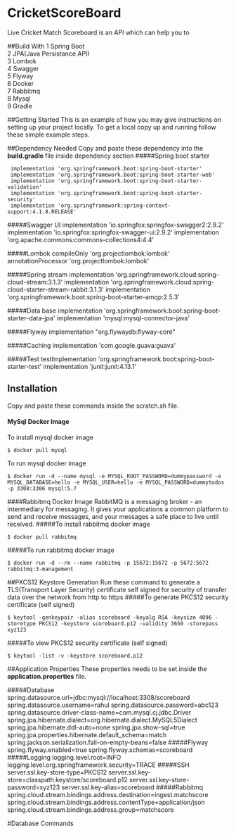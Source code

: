 # CricketScoreBoard
Live Cricket Match Scoreboard is an API which can help you to 

##Build With
1 Spring Boot\
2 JPA(Java Persistance API)\
3 Lombok\
4 Swagger\
5 Flyway\
6 Docker\
7 Rabbitmq\
8 Mysql\
9 Gradle

##Getting Started
This is an example of how you may give instructions on setting up your project locally.
To get a local copy up and running follow these simple example steps.

   ##Dependency Needed
Copy and paste these dependency  into the <b>build.gradle</b> file inside dependency section 
   #####Spring boot starter
   ~~~
    implementation 'org.springframework.boot:spring-boot-starter'
    implementation 'org.springframework.boot:spring-boot-starter-web'
    implementation 'org.springframework.boot:spring-boot-starter-validation'
    implementation 'org.springframework.boot:spring-boot-starter-security'
    implementation 'org.springframework:spring-context-support:4.1.8.RELEASE'
   ~~~
   #####Swagger UI
    implementation 'io.springfox:springfox-swagger2:2.9.2'
    implementation 'io.springfox:springfox-swagger-ui:2.9.2'
    implementation 'org.apache.commons:commons-collections4:4.4'

   #####Lombok
    compileOnly 'org.projectlombok:lombok'
    annotationProcessor 'org.projectlombok:lombok'

   #####Spring stream
    implementation 'org.springframework.cloud:spring-cloud-stream:3.1.3'
    implementation 'org.springframework.cloud:spring-cloud-starter-stream-rabbit:3.1.3'
    implementation 'org.springframework.boot:spring-boot-starter-amqp:2.5.3'

   #####Data base
    implementation 'org.springframework.boot:spring-boot-starter-data-jpa'
    implementation 'mysql:mysql-connector-java'

  #####Flyway
    implementation "org.flywaydb:flyway-core"

 #####Caching
    implementation 'com.google.guava:guava'

 #####Test
    testImplementation 'org.springframework.boot:spring-boot-starter-test'
    implementation 'junit:junit:4.13.1'



## Installation 
Copy and paste these commands inside the scratch.sh file.
#### MySql Docker Image
To install mysql docker image
~~~
$ docker pull mysql
~~~
To run mysql docker image
~~~
$ docker run -d --name mysql -e MYSQL_ROOT_PASSWORD=dummypassword -e MYSQL_DATABASE=hello -e MYSQL_USER=hello -e MYSQL_PASSWORD=dummytodos -p 3308:3306 mysql:5.7
~~~


####Rabbitmq Docker Image
RabbitMQ is a messaging broker - an intermediary for messaging. It gives your applications a common platform to send and receive messages, and your messages a safe place to live until received.
#####To install rabbitmq docker image
~~~
$ docker pull rabbitmq
~~~
#####To run rabbitmq docker image
~~~
$ docker run -d --rm --name rabbitmq -p 15672:15672 -p 5672:5672 rabbitmq:3-management
 ~~~

##PKCS12 Keystore Generation 
Run these command to generate a TLS(Transport Layer Security) certificate self signed for security of transfer data over the network from http to https 
#####To generate PKCS12 security certificate (self signed)
~~~
$ keytool -genkeypair -alias scoreboard -keyalg RSA -keysize 4096 -storetype PKCS12 -keystore scoreboard.p12 -validity 3650 -storepass xyz123
~~~
#####To view PKCS12 security certificate (self signed)

~~~
$ keytool -list -v -keystore scoreboard.p12
~~~

##Application Properties 
These properties needs to be set inside the <b>application.properties</b> file.

#####Database
    spring.datasource.url=jdbc:mysql://localhost:3308/scoreboard
    spring.datasource.username=rahul
    spring.datasource.password=abc123
    spring.datasource.driver-class-name=com.mysql.cj.jdbc.Driver
    spring.jpa.hibernate.dialect=org.hibernate.dialect.MySQL5Dialect
    spring.jpa.hibernate.ddl-auto=none
    spring.jpa.show-sql=true
    spring.jpa.properties.hibernate.default_schema=match
    spring.jackson.serialization.fail-on-empty-beans=false
#####Flyway
    spring.flyway.enabled=true
    spring.flyway.schemas=scoreboard
#####Logging
    logging.level.root=INFO
    logging.level.org.springframework.security=TRACE
#####SSH
    server.ssl.key-store-type=PKCS12
    server.ssl.key-store=classpath:keystore/scoreboard.p12
    server.ssl.key-store-password=xyz123
    server.ssl.key-alias=scoreboard
#####Rabbitmq
    spring.cloud.stream.bindings.address.destination=ingest.matchscore
    spring.cloud.stream.bindings.address.contentType=application/json
    spring.cloud.stream.bindings.address.group=matchscore

#Database Commands

